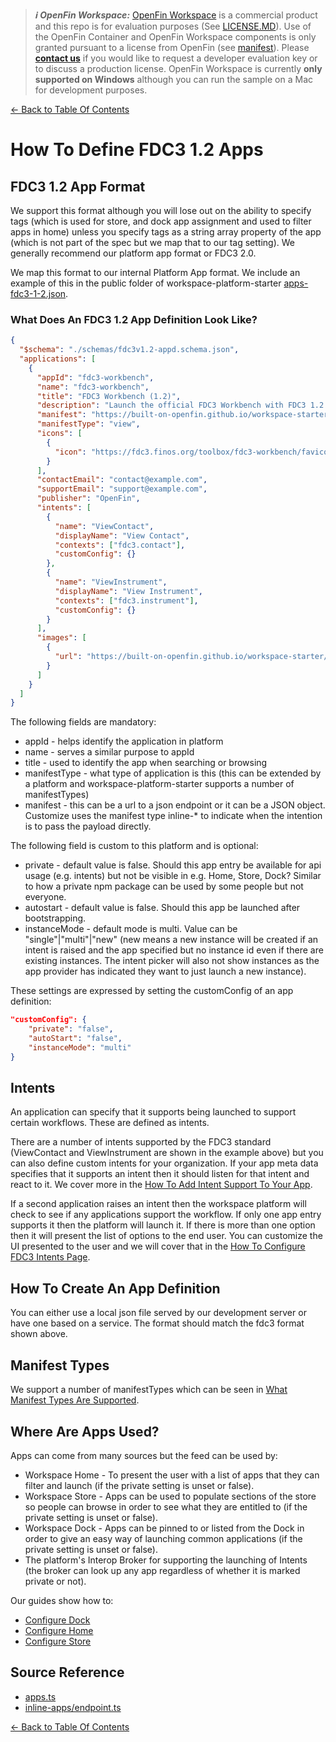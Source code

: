 > **_:information_source: OpenFin Workspace:_** [OpenFin Workspace](https://www.openfin.co/workspace/) is a commercial product and this repo is for evaluation purposes (See [LICENSE.MD](../LICENSE.MD)). Use of the OpenFin Container and OpenFin Workspace components is only granted pursuant to a license from OpenFin (see [manifest](../public/manifest.fin.json)). Please [**contact us**](https://www.openfin.co/workspace/poc/) if you would like to request a developer evaluation key or to discuss a production license.
> OpenFin Workspace is currently **only supported on Windows** although you can run the sample on a Mac for development purposes.

[<- Back to Table Of Contents](../README.md)

# How To Define FDC3 1.2 Apps

## FDC3 1.2 App Format

We support this format although you will lose out on the ability to specify tags (which is used for store, and dock app assignment and used to filter apps in home) unless you specify tags as a string array property of the app (which is not part of the spec but we map that to our tag setting). We generally recommend our platform app format or FDC3 2.0.

We map this format to our internal Platform App format. We include an example of this in the public folder of workspace-platform-starter [apps-fdc3-1-2.json](../public/apps-fdc3-1-2.json).

### What Does An FDC3 1.2 App Definition Look Like?

```json
{
  "$schema": "./schemas/fdc3v1.2-appd.schema.json",
  "applications": [
    {
      "appId": "fdc3-workbench",
      "name": "fdc3-workbench",
      "title": "FDC3 Workbench (1.2)",
      "description": "Launch the official FDC3 Workbench with FDC3 1.2 enabled.",
      "manifest": "https://built-on-openfin.github.io/workspace-starter/workspace/v13.1.0/common/views/fdc3/workbench/fdc3-workbench.view.fin.json",
      "manifestType": "view",
      "icons": [
        {
          "icon": "https://fdc3.finos.org/toolbox/fdc3-workbench/favicon.ico"
        }
      ],
      "contactEmail": "contact@example.com",
      "supportEmail": "support@example.com",
      "publisher": "OpenFin",
      "intents": [
        {
          "name": "ViewContact",
          "displayName": "View Contact",
          "contexts": ["fdc3.contact"],
          "customConfig": {}
        },
        {
          "name": "ViewInstrument",
          "displayName": "View Instrument",
          "contexts": ["fdc3.instrument"],
          "customConfig": {}
        }
      ],
      "images": [
        {
          "url": "https://built-on-openfin.github.io/workspace-starter/workspace/v13.1.0/common/images/previews/fdc3-workbench.png"
        }
      ]
    }
  ]
}
```

The following fields are mandatory:

- appId - helps identify the application in platform
- name - serves a similar purpose to appId
- title - used to identify the app when searching or browsing
- manifestType - what type of application is this (this can be extended by a platform and workspace-platform-starter supports a number of manifestTypes)
- manifest - this can be a url to a json endpoint or it can be a JSON object. Customize uses the manifest type inline-\* to indicate when the intention is to pass the payload directly.

The following field is custom to this platform and is optional:

- private - default value is false. Should this app entry be available for api usage (e.g. intents) but not be visible in e.g. Home, Store, Dock? Similar to how a private npm package can be used by some people but not everyone.
- autostart - default value is false. Should this app be launched after bootstrapping.
- instanceMode - default mode is multi. Value can be "single"|"multi"|"new" (new means a new instance will be created if an intent is raised and the app specified but no instance id even if there are existing instances. The intent picker will also not show instances as the app provider has indicated they want to just launch a new instance).

These settings are expressed by setting the customConfig of an app definition:

```json
"customConfig": {
    "private": "false",
    "autoStart": "false",
    "instanceMode": "multi"
}
```

## Intents

An application can specify that it supports being launched to support certain workflows. These are defined as intents.

There are a number of intents supported by the FDC3 standard (ViewContact and ViewInstrument are shown in the example above) but you can also define custom intents for your organization. If your app meta data specifies that it supports an intent then it should listen for that intent and react to it. We cover more in the [How To Add Intent Support To Your App](./how-to-add-intent-support-to-your-app.md).

If a second application raises an intent then the workspace platform will check to see if any applications support the workflow. If only one app entry supports it then the platform will launch it. If there is more than one option then it will present the list of options to the end user. You can customize the UI presented to the user and we will cover that in the [How To Configure FDC3 Intents Page](./how-to-configure-fdc3-intents.md).

## How To Create An App Definition

You can either use a local json file served by our development server or have one based on a service. The format should match the fdc3 format shown above.

## Manifest Types

We support a number of manifestTypes which can be seen in [What Manifest Types Are Supported](./what-manifest-types-are-supported.md).

## Where Are Apps Used?

Apps can come from many sources but the feed can be used by:

- Workspace Home - To present the user with a list of apps that they can filter and launch (if the private setting is unset or false).
- Workspace Store - Apps can be used to populate sections of the store so people can browse in order to see what they are entitled to (if the private setting is unset or false).
- Workspace Dock - Apps can be pinned to or listed from the Dock in order to give an easy way of launching common applications (if the private setting is unset or false).
- The platform's Interop Broker for supporting the launching of Intents (the broker can look up any app regardless of whether it is marked private or not).

Our guides show how to:

- [Configure Dock](./how-to-customize-dock.md)
- [Configure Home](./how-to-customize-home.md)
- [Configure Store](./how-to-customize-store.md)

## Source Reference

- [apps.ts](../client/src/framework/apps.ts)
- [inline-apps/endpoint.ts](../client/src/modules/endpoint/inline-apps/endpoint.ts)

[<- Back to Table Of Contents](../README.md)
